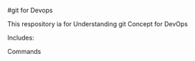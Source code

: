 #git for Devops





This respository ia for Understanding git Concept for DevOps




Includes:

Commands


